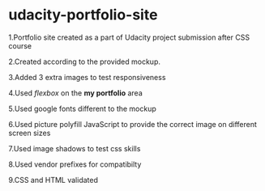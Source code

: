 # udacity-portfolio-site

1.Portfolio site created as a part of Udacity project submission after CSS course

2.Created according to the provided mockup.

3.Added 3 extra images to test responsiveness

4.Used *flexbox* on the **my portfolio** area

5.Used google fonts different to the mockup

6.Used picture polyfill JavaScript to provide the correct image on different screen sizes

7.Used image shadows to test css skills

8.Used vendor prefixes for compatibilty

9.CSS and HTML validated
